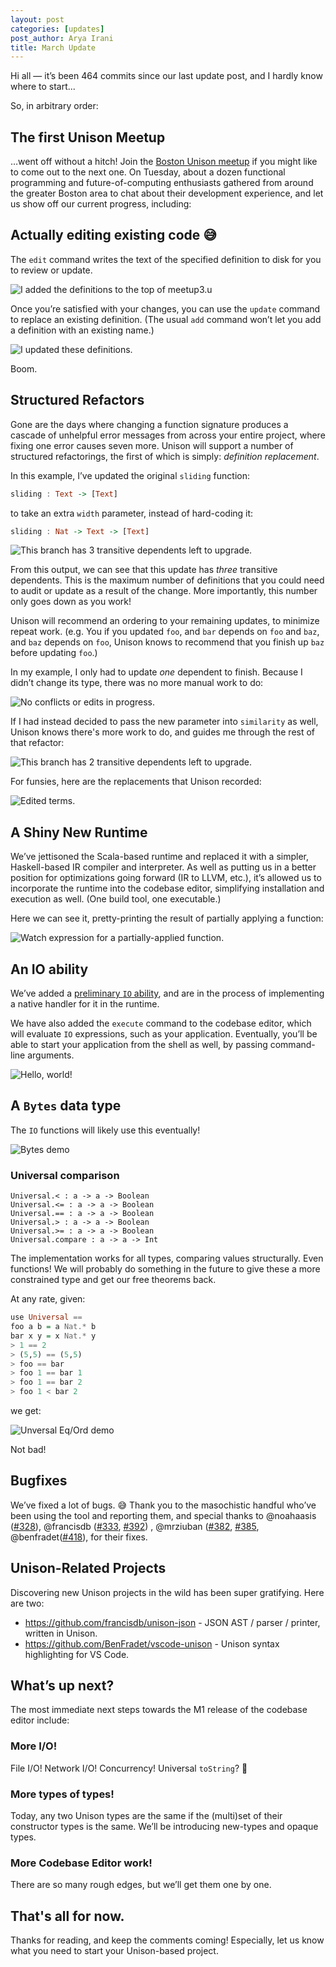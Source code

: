 ```yaml
---
layout: post
categories: [updates]
post_author: Arya Irani
title: March Update
---
```

Hi all — it’s been 464 commits since our last update post, and I hardly know where to start...  

So, in arbitrary order:

## The first Unison Meetup
…went off without a hitch!  Join the [Boston Unison meetup](https://www.meetup.com/Boston-Unison/) if you might like to come out to the next one. On Tuesday, about a dozen functional programming and future-of-computing enthusiasts gathered from around the greater Boston area to chat about their development experience, and let us show off our current progress, including:

## Actually editing existing code 😅
The `edit` command writes the text of the specified definition to disk for you to review or update.

![I added the definitions to the top of meetup3.u](https://user-images.githubusercontent.com/538571/55251341-8fac5880-520d-11e9-9d74-9a6661e5f0bf.png)

Once you’re satisfied with your changes, you can use the `update` command to replace an existing definition.  (The usual `add` command won’t let you add a definition with an existing name.)

![I updated these definitions.](https://user-images.githubusercontent.com/538571/55251578-2c6ef600-520e-11e9-81a4-4f09b40179d0.png)

Boom.

## Structured Refactors
Gone are the days where changing a function signature produces a cascade of unhelpful error messages from across your entire project, where fixing one error causes seven more.  Unison will support a number of structured refactorings, the first of which is simply: _definition replacement_.

In this example, I’ve updated the original `sliding` function:
```haskell
sliding : Text -> [Text]
```
to take an extra `width` parameter, instead of hard-coding it:
```haskell
sliding : Nat -> Text -> [Text]
```

![This branch has 3 transitive dependents left to upgrade.](https://user-images.githubusercontent.com/538571/55250484-815d3d00-520b-11e9-9557-ef5d01eed85b.png)

From this output, we can see that this update has *three* transitive dependents.  This is the maximum number of definitions that you could need to audit or update as a result of the change.  More importantly, this number only goes down as you work!

Unison will recommend an ordering to your remaining updates, to minimize repeat work.  (e.g. You if you updated `foo`, and `bar` depends on `foo` and `baz`, and `baz` depends on `foo`, Unison knows to recommend that you finish up `baz` before updating `foo`.)

In my example, I only had to update *one* dependent to finish.  Because I didn’t change its type, there was no more manual work to do:

![No conflicts or edits in progress.](https://user-images.githubusercontent.com/538571/55250768-355ec800-520c-11e9-8236-f82dfea8559a.png)

If I had instead decided to pass the new parameter into `similarity` as well, Unison knows there's more work to do, and guides me through the rest of that refactor:

![This branch has 2 transitive dependents left to upgrade.](https://user-images.githubusercontent.com/538571/55251059-dea5be00-520c-11e9-9cfb-b6a26c429865.png)

For funsies, here are the replacements that Unison recorded:

![Edited terms.](https://user-images.githubusercontent.com/538571/55251163-17de2e00-520d-11e9-8809-4f5993b57657.png)

## A Shiny New Runtime
We’ve jettisoned the Scala-based runtime and replaced it with a simpler, Haskell-based IR compiler and interpreter.  As well as putting us in a better position for optimizations going forward (IR to LLVM, etc.), it’s allowed us to incorporate the runtime into the codebase editor, simplifying installation and execution as well.  (One build tool, one executable.)

Here we can see it, pretty-printing the result of partially applying a function:

![Watch expression for a partially-applied function.](https://user-images.githubusercontent.com/538571/55251780-92f41400-520e-11e9-86db-e092c6847f63.png)

## An IO ability
We’ve added a [preliminary `IO` ability](https://github.com/unisonweb/unison/blob/ed69a95128440f7976014d2826a0e0872662ba43/parser-typechecker/src/Unison/Runtime/IOSource.hs#L194-L281), and are in the process of implementing a native handler for it in the runtime.

We have also added the `execute` command to the codebase editor, which will evaluate `IO` expressions, such as your application.  Eventually, you’ll be able to start your application from the shell as well, by passing command-line arguments.

![Hello, world!](https://user-images.githubusercontent.com/538571/55258190-63013c80-521f-11e9-8853-ca10aaa8bd05.png)

## A `Bytes` data type
The `IO` functions will likely use this eventually!

![Bytes demo](https://user-images.githubusercontent.com/11074/54630653-b968c100-4a50-11e9-9200-2a96e6ff6a03.png)

### Universal comparison

```
Universal.< : a -> a -> Boolean
Universal.<= : a -> a -> Boolean
Universal.== : a -> a -> Boolean
Universal.> : a -> a -> Boolean
Universal.>= : a -> a -> Boolean
Universal.compare : a -> a -> Int
```

The implementation works for all types, comparing values structurally.  Even functions!  We will probably do something in the future to give these a more constrained type and get our free theorems back.

At any rate, given:
```haskell
use Universal ==
foo a b = a Nat.* b
bar x y = x Nat.* y
> 1 == 2
> (5,5) == (5,5)
> foo == bar
> foo 1 == bar 1
> foo 1 == bar 2
> foo 1 < bar 2
```
we get:

![Unversal Eq/Ord demo](https://user-images.githubusercontent.com/538571/55260307-4536d600-5225-11e9-818f-03d0876ae230.png)

Not bad!

## Bugfixes
We’ve fixed a lot of bugs. 😅  Thank you to the masochistic handful who’ve been using the tool and reporting them, and special thanks to @noahaasis ([#328](https://github.com/unisonweb/unison/pulls/328)), @francisdb ([#333](https://github.com/unisonweb/unison/pull/333), [#392](https://github.com/unisonweb/unison/pulls/392)) , @mrziuban ([#382](https://github.com/unisonweb/unison/pulls/382), [#385](https://github.com/unisonweb/unison/pulls/385), @benfradet([#418](https://github.com/unisonweb/unison/pull/418)),  for their fixes.

## Unison-Related Projects
Discovering new Unison projects in the wild has been super gratifying.  Here are two:
* https://github.com/francisdb/unison-json - JSON AST / parser / printer, written in Unison.
* https://github.com/BenFradet/vscode-unison - Unison syntax highlighting for VS Code.

## What’s up next?
The most immediate next steps towards the M1 release of the codebase editor include:
### More I/O!
File I/O! Network I/O!  Concurrency!  Universal `toString`? 🤔
### More types of types!
Today, any two Unison types are the same if the (multi)set of their constructor types is the same. We’ll be introducing new-types and opaque types.
### More Codebase Editor work!
There are so many rough edges, but we’ll get them one by one.

## That's all for now.
Thanks for reading, and keep the comments coming!  Especially, let us know what you need to start your Unison-based project.
